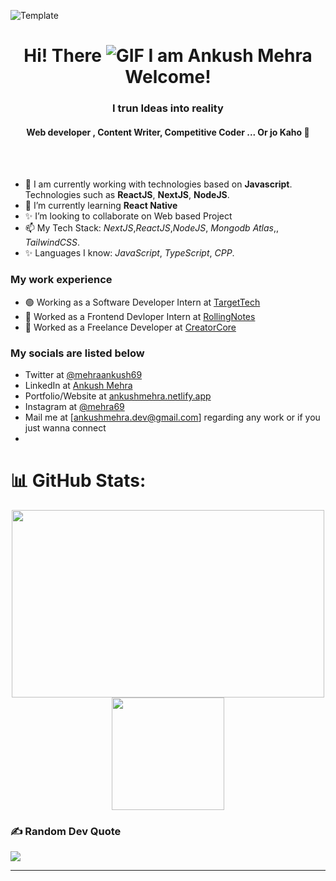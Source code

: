 
![Template](https://raw.githubusercontent.com/halfrost/halfrost/master/icons/header_.png)


<div align="center">
  <h1>Hi! There <img src="https://user-images.githubusercontent.com/18350557/176309783-0785949b-9127-417c-8b55-ab5a4333674e.gif" alt="GIF" /> I am Ankush Mehra Welcome!</h1>
</div>

<h3 align="center">I  trun Ideas into reality </h3>
<h4 align="center">Web developer , Content Writer, Competitive Coder ... Or jo Kaho 🙂</h4><br><br>

     
- 👋 I am currently working with technologies based on **Javascript**. Technologies such as **ReactJS**, **NextJS**, **NodeJS**.
- 💞️  I’m currently learning  **React Native**
- ✨  I’m looking to collaborate on Web based Project
- 📫 My Tech Stack: *NextJS*,*ReactJS*,*NodeJS*, *Mongodb Atlas*,, *TailwindCSS*.
- ✨ Languages I know: *JavaScript*, *TypeScript*, *CPP*.

### My work experience
- 🟢 Working as a Software Developer Intern at [TargetTech](https://targettechnology.in/)
- 🔴 Worked as a Frontend Devloper Intern at [RollingNotes](https://rollingnotes.in/)
- 🔴 Worked as a Freelance Developer  at [CreatorCore]()

### My socials are listed below
- Twitter at [@mehraankush69](https://twitter.com/mehrankush69)
- LinkedIn at [Ankush Mehra](https://www.linkedin.com/in/ankush-mehra-9a57a1233/)
- Portfolio/Website at [ankushmehra.netlify.app](https://ankushmehra.netlify.app/)
- Instagram at [@mehra69](https://www.instagram.com/mehra_69/)
- Mail me at [ankushmehra.dev@gmail.com] regarding any work or if you just wanna connect
-  
# 📊 GitHub Stats:
<p align="center">
  <img height="300em" width="500em" src="https://github-readme-streak-stats.herokuapp.com/?user=mehraankush&theme=react&hide_border=true" />
  <br/>
  <img height="180em" src="https://github-readme-stats.vercel.app/api/top-langs/?username=mehraankush&theme=react&hide_border=true&include_all_commits=true&count_private=true&layout=compact" />
</p>



### ✍️ Random Dev Quote
![](https://quotes-github-readme.vercel.app/api?type=horizontal&theme=radical)

---




<!---
mehraankush/mehraankush is a ✨ special ✨ repository because its `README.md` (this file) appears on your GitHub profile.
You can click the Preview link to take a look at your changes.
--->
